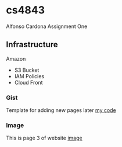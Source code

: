 # cs4843
Alfonso Cardona Assignment One

## Infrastructure 
Amazon 
- S3 Bucket
- IAM Policies
- Cloud Front

### Gist
Template for adding new pages later [my code](https://gist.github.com/Fonzy-2711/0761709fcb4dcd99b9519a20b549797b)

### Image
This is page 3 of website [image](https://github.com/Fonzy-2711/cs4843/issues/1)
